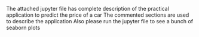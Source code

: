 The attached jupyter file has complete description of the practical application to predict the price of a car
The commented sections are used to describe the application
Also please run the jupyter file to see a bunch of seaborn plots
